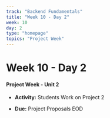 ```yaml
---
track: "Backend Fundamentals"
title: "Week 10 - Day 2"
week: 10
day: 2
type: "homepage"
topics: "Project Week"
---
```


# Week 10 - Day 2

#### Project Week - Unit 2

- **Activity:** Students Work on Project 2

- **Due:** Project Proposals EOD